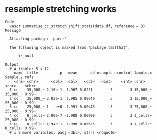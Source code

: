 # resample stretching works

    Code
      vascr_summarise_cc_stretch_shift_stats(data.df, reference = 3)
    Message
      
      Attaching package: 'purrr'
      
      The following object is masked from 'package:testthat':
      
          is_null
      
    Output
      # A tibble: 5 x 12
        name  title          p   mean      sd nsample ncontrol Sample.x Sample.y refs 
        <chr> <chr>      <dbl>  <dbl>   <dbl>   <int>    <int> <chr>    <chr>    <chr>
      1 cc    35,000_~ 2.16e-1  0.967 0.0231        3        3 35,000_~ 35,000_~ 0.99~
      2 cc    35,000_~ 3.03e-1  0.985 0.00649       3        3 35,000_~ 25,000_~ 0.99~
      3 cc    25,000_~ 1   e+0  0.991 0.00448       3        3 25,000_~ 25,000_~ 0.99~
      4 cc    0_cells~ 2.00e-7 -0.988 0.00990       3        3 0_cells~ 25,000_~ 0.99~
      5 cc    0_cells~ 1.94e-1  0.996 0.00325       3        3 0_cells~ 0_cells~ 0.99~
      # i 2 more variables: padj <dbl>, stars <noquote>

